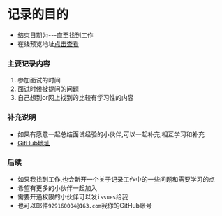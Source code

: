 # 记录的目的 
- 结束日期为---直至找到工作
- 在线预览地址[点击查看](http://www.bifjhh.com/interview/_book/index.html)

### 主要记录内容
1. 参加面试的时间 
2. 面试时候被提问的问题
3. 自己想到or网上找到的比较有学习性的内容


### 补充说明
- 如果有愿意一起总结面试经验的小伙伴,可以一起补充,相互学习和补充
- [GitHub地址](https://github.com/bifjhh/interview)

### 后续
- 如果我找到工作,也会新开一个关于记录工作中的一些问题和需要学习的点
- 希望有更多的小伙伴一起加入
- 需要开通权限的小伙伴可以发`issues`给我
- 也可以邮件`929160004@163.com`我你的GitHub账号



